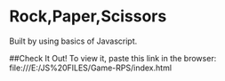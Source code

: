 # Rock,Paper,Scissors 

Built by using basics of Javascript. 

##Check It Out!
To view it, paste this link in the browser:
file:///E:/JS%20FILES/Game-RPS/index.html